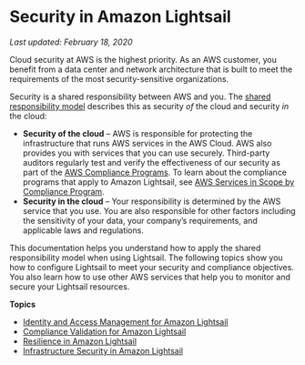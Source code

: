 # Security in Amazon Lightsail<a name="security"></a>

 *Last updated: February 18, 2020* 

Cloud security at AWS is the highest priority\. As an AWS customer, you benefit from a data center and network architecture that is built to meet the requirements of the most security\-sensitive organizations\.

Security is a shared responsibility between AWS and you\. The [shared responsibility model](https://aws.amazon.com/compliance/shared-responsibility-model/) describes this as security *of* the cloud and security *in* the cloud:
+ **Security of the cloud** – AWS is responsible for protecting the infrastructure that runs AWS services in the AWS Cloud\. AWS also provides you with services that you can use securely\. Third\-party auditors regularly test and verify the effectiveness of our security as part of the [AWS Compliance Programs](https://aws.amazon.com/compliance/programs/)\. To learn about the compliance programs that apply to Amazon Lightsail, see [AWS Services in Scope by Compliance Program](https://aws.amazon.com/compliance/services-in-scope/)\.
+ **Security in the cloud** – Your responsibility is determined by the AWS service that you use\. You are also responsible for other factors including the sensitivity of your data, your company’s requirements, and applicable laws and regulations\. 

This documentation helps you understand how to apply the shared responsibility model when using Lightsail\. The following topics show you how to configure Lightsail to meet your security and compliance objectives\. You also learn how to use other AWS services that help you to monitor and secure your Lightsail resources\.

**Topics**
+ [Identity and Access Management for Amazon Lightsail](security_iam.md)
+ [Compliance Validation for Amazon Lightsail](amazon-lightsail-compliance.md)
+ [Resilience in Amazon Lightsail](disaster-recovery-resiliency.md)
+ [Infrastructure Security in Amazon Lightsail](infrastructure-security.md)